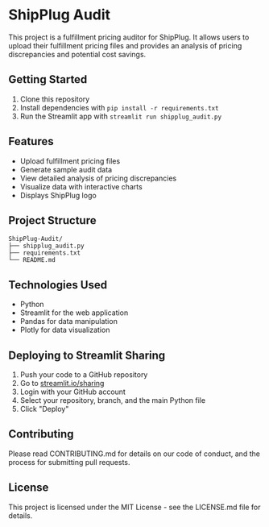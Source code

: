 # ShipPlug Audit

This project is a fulfillment pricing auditor for ShipPlug. It allows users to upload their fulfillment pricing files and provides an analysis of pricing discrepancies and potential cost savings.

## Getting Started

1. Clone this repository
2. Install dependencies with `pip install -r requirements.txt`
3. Run the Streamlit app with `streamlit run shipplug_audit.py`

## Features

- Upload fulfillment pricing files
- Generate sample audit data
- View detailed analysis of pricing discrepancies
- Visualize data with interactive charts
- Displays ShipPlug logo

## Project Structure

```
ShipPlug-Audit/
├── shipplug_audit.py
├── requirements.txt
└── README.md
```

## Technologies Used

- Python
- Streamlit for the web application
- Pandas for data manipulation
- Plotly for data visualization

## Deploying to Streamlit Sharing

1. Push your code to a GitHub repository
2. Go to [streamlit.io/sharing](https://streamlit.io/sharing)
3. Login with your GitHub account
4. Select your repository, branch, and the main Python file
5. Click "Deploy"

## Contributing

Please read CONTRIBUTING.md for details on our code of conduct, and the process for submitting pull requests.

## License

This project is licensed under the MIT License - see the LICENSE.md file for details.
